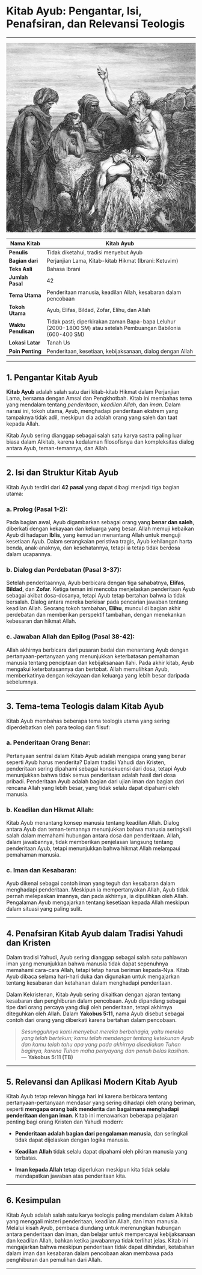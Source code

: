 # Kitab Ayub: Pengantar, Isi, Penafsiran, dan Relevansi Teologis

---

![Gambar lukisan dari Gustave Doré, Job Speaks with His Friends (Ayub berbicara dengan sahabat-sahabatnya.)](konten/img/alkitab/ayub.jpg)

| **Nama Kitab**              | Kitab Ayub                                           |
|-----------------------------|------------------------------------------------------|
| **Penulis**                 | Tidak diketahui, tradisi menyebut Ayub               |
| **Bagian dari**             | Perjanjian Lama, Kitab-kitab Hikmat (Ibrani: Ketuvim) |
| **Teks Asli**               | Bahasa Ibrani                                        |
| **Jumlah Pasal**            | 42                                                   |
| **Tema Utama**              | Penderitaan manusia, keadilan Allah, kesabaran dalam pencobaan |
| **Tokoh Utama**             | Ayub, Elifas, Bildad, Zofar, Elihu, dan Allah        |
| **Waktu Penulisan**         | Tidak pasti; diperkirakan zaman Bapa-bapa Leluhur (2000-1800 SM) atau setelah Pembuangan Babilonia (600-400 SM) |
| **Lokasi Latar**            | Tanah Us                                             |
| **Poin Penting**            | Penderitaan, kesetiaan, kebijaksanaan, dialog dengan Allah |

---

## 1. Pengantar Kitab Ayub

**Kitab Ayub** adalah salah satu dari kitab-kitab Hikmat dalam Perjanjian Lama, bersama dengan Amsal dan Pengkhotbah. Kitab ini membahas tema yang mendalam tentang *penderitaan*, *keadilan Allah*, dan *iman*. Dalam narasi ini, tokoh utama, Ayub, menghadapi penderitaan ekstrem yang tampaknya tidak adil, meskipun dia adalah orang yang saleh dan taat kepada Allah.

Kitab Ayub sering dianggap sebagai salah satu karya sastra paling luar biasa dalam Alkitab, karena kedalaman filosofisnya dan kompleksitas dialog antara Ayub, teman-temannya, dan Allah.

---

## 2. Isi dan Struktur Kitab Ayub

Kitab Ayub terdiri dari **42 pasal** yang dapat dibagi menjadi tiga bagian utama:

### a. Prolog (Pasal 1-2):

Pada bagian awal, Ayub digambarkan sebagai orang yang **benar dan saleh**, diberkati dengan kekayaan dan keluarga yang besar. Allah memuji kebaikan Ayub di hadapan **Iblis**, yang kemudian menantang Allah untuk menguji kesetiaan Ayub. Dalam serangkaian peristiwa tragis, Ayub kehilangan harta benda, anak-anaknya, dan kesehatannya, tetapi ia tetap tidak berdosa dalam ucapannya.

### b. Dialog dan Perdebatan (Pasal 3-37):

Setelah penderitaannya, Ayub berbicara dengan tiga sahabatnya, **Elifas**, **Bildad**, dan **Zofar**. Ketiga teman ini mencoba menjelaskan penderitaan Ayub sebagai akibat dosa-dosanya, tetapi Ayub tetap bertahan bahwa ia tidak bersalah. Dialog antara mereka berkisar pada pencarian jawaban tentang keadilan Allah. Seorang tokoh tambahan, **Elihu**, muncul di bagian akhir perdebatan dan memberikan perspektif tambahan, dengan menekankan kebesaran dan hikmat Allah.

### c. Jawaban Allah dan Epilog (Pasal 38-42):

Allah akhirnya berbicara dari pusaran badai dan menantang Ayub dengan pertanyaan-pertanyaan yang menunjukkan keterbatasan pemahaman manusia tentang penciptaan dan kebijaksanaan Ilahi. Pada akhir kitab, Ayub mengakui keterbatasannya dan bertobat. Allah memulihkan Ayub, memberkatinya dengan kekayaan dan keluarga yang lebih besar daripada sebelumnya.

---

## 3. Tema-tema Teologis dalam Kitab Ayub

Kitab Ayub membahas beberapa tema teologis utama yang sering diperdebatkan oleh para teolog dan filsuf:

### a. Penderitaan Orang Benar:

Pertanyaan sentral dalam Kitab Ayub adalah mengapa orang yang benar seperti Ayub harus menderita? Dalam tradisi Yahudi dan Kristen, penderitaan sering dipahami sebagai konsekuensi dari dosa, tetapi Ayub menunjukkan bahwa tidak semua penderitaan adalah hasil dari dosa pribadi. Penderitaan Ayub adalah bagian dari ujian iman dan bagian dari rencana Allah yang lebih besar, yang tidak selalu dapat dipahami oleh manusia.

### b. Keadilan dan Hikmat Allah:

Kitab Ayub menantang konsep manusia tentang keadilan Allah. Dialog antara Ayub dan teman-temannya menunjukkan bahwa manusia seringkali salah dalam memahami hubungan antara dosa dan penderitaan. Allah, dalam jawabannya, tidak memberikan penjelasan langsung tentang penderitaan Ayub, tetapi menunjukkan bahwa hikmat Allah melampaui pemahaman manusia.

### c. Iman dan Kesabaran:

Ayub dikenal sebagai contoh iman yang teguh dan kesabaran dalam menghadapi penderitaan. Meskipun ia mempertanyakan Allah, Ayub tidak pernah melepaskan imannya, dan pada akhirnya, ia dipulihkan oleh Allah. Pengalaman Ayub mengajarkan tentang kesetiaan kepada Allah meskipun dalam situasi yang paling sulit.

---

## 4. Penafsiran Kitab Ayub dalam Tradisi Yahudi dan Kristen

Dalam tradisi Yahudi, Ayub sering dianggap sebagai salah satu pahlawan iman yang menunjukkan bahwa manusia tidak dapat sepenuhnya memahami cara-cara Allah, tetapi tetap harus beriman kepada-Nya. Kitab Ayub dibaca selama hari-hari duka dan digunakan untuk mengajarkan tentang kesabaran dan ketahanan dalam menghadapi penderitaan.

Dalam Kekristenan, Kitab Ayub sering dikaitkan dengan ajaran tentang kesabaran dan penghiburan dalam pencobaan. Ayub dipandang sebagai tipe dari orang percaya yang diuji oleh penderitaan, tetapi akhirnya diteguhkan oleh Allah. Dalam **Yakobus 5:11**, nama Ayub disebut sebagai contoh dari orang yang diberkati karena bertahan dalam pencobaan.

> *Sesungguhnya kami menyebut mereka berbahagia, yaitu mereka yang telah bertekun; kamu telah mendengar tentang ketekunan Ayub dan kamu telah tahu apa yang pada akhirnya disediakan Tuhan baginya, karena Tuhan maha penyayang dan penuh belas kasihan.*
> — **Yakobus 5:11 (TB)**

---

## 5. Relevansi dan Aplikasi Modern Kitab Ayub

Kitab Ayub tetap relevan hingga hari ini karena berbicara tentang pertanyaan-pertanyaan mendasar yang sering dihadapi oleh orang beriman, seperti **mengapa orang baik menderita** dan **bagaimana menghadapi penderitaan dengan iman**. Kitab ini menawarkan beberapa pelajaran penting bagi orang Kristen dan Yahudi modern:

- **Penderitaan adalah bagian dari pengalaman manusia**, dan seringkali tidak dapat dijelaskan dengan logika manusia.

- **Keadilan Allah** tidak selalu dapat dipahami oleh pikiran manusia yang terbatas.

- **Iman kepada Allah** tetap diperlukan meskipun kita tidak selalu mendapatkan jawaban atas penderitaan kita.

---

## 6. Kesimpulan

Kitab Ayub adalah salah satu karya teologis paling mendalam dalam Alkitab yang menggali misteri penderitaan, keadilan Allah, dan iman manusia. Melalui kisah Ayub, pembaca diundang untuk merenungkan hubungan antara penderitaan dan iman, dan belajar untuk mempercayai kebijaksanaan dan keadilan Allah, bahkan ketika jawabannya tidak terlihat jelas. Kitab ini mengajarkan bahwa meskipun penderitaan tidak dapat dihindari, ketabahan dalam iman dan kesabaran dalam pencobaan akan membawa pada penghiburan dan pemulihan dari Allah.

---